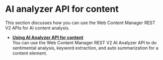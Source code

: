# AI analyzer API for content

This section discusses how you can use the Web Content Manager REST V2 APIs for AI content analysis.

-   **[Using AI Analyzer API for content](wcm_rest_content_ai_analysis.md)**  
You can use the Web Content Manager REST V2 AI Analyzer API to do sentimental analysis, keyword extraction, and auto summarization for a content element.
